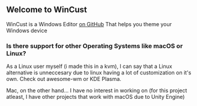 ## Welcome to WinCust

WinCust is a Windows Editor [on GitHub](https://github.com/Wolfornator/wincust/) That helps you theme your Windows device


### Is there support for other Operating Systems like macOS or Linux?

As a Linux user myself (i made this in a kvm), I can say that a Linux alternative is unneccesary due to linux having a lot of customization on it's own. Check out awesome-wm or KDE Plasma. 

Mac, on the other hand... I have no interest in working on (for this project atleast, I have other projects that work with macOS due to Unity Engine)
